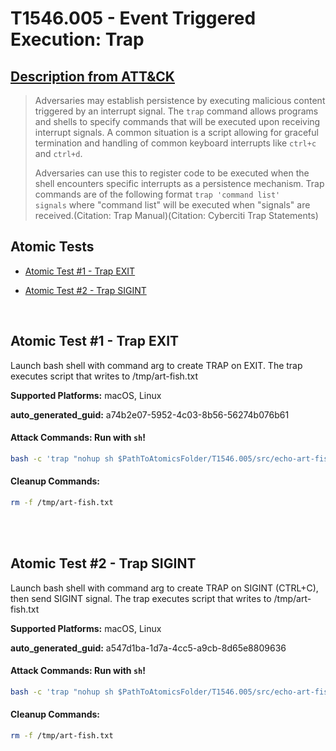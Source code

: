 # T1546.005 - Event Triggered Execution: Trap
## [Description from ATT&CK](https://attack.mitre.org/techniques/T1546/005)
<blockquote>Adversaries may establish persistence by executing malicious content triggered by an interrupt signal. The <code>trap</code> command allows programs and shells to specify commands that will be executed upon receiving interrupt signals. A common situation is a script allowing for graceful termination and handling of common keyboard interrupts like <code>ctrl+c</code> and <code>ctrl+d</code>.

Adversaries can use this to register code to be executed when the shell encounters specific interrupts as a persistence mechanism. Trap commands are of the following format <code>trap 'command list' signals</code> where "command list" will be executed when "signals" are received.(Citation: Trap Manual)(Citation: Cyberciti Trap Statements)</blockquote>

## Atomic Tests

- [Atomic Test #1 - Trap EXIT](#atomic-test-1---trap-exit)

- [Atomic Test #2 - Trap SIGINT](#atomic-test-2---trap-sigint)


<br/>

## Atomic Test #1 - Trap EXIT
Launch bash shell with command arg to create TRAP on EXIT.
The trap executes script that writes to /tmp/art-fish.txt

**Supported Platforms:** macOS, Linux


**auto_generated_guid:** a74b2e07-5952-4c03-8b56-56274b076b61






#### Attack Commands: Run with `sh`! 


```sh
bash -c 'trap "nohup sh $PathToAtomicsFolder/T1546.005/src/echo-art-fish.sh" EXIT'
```

#### Cleanup Commands:
```sh
rm -f /tmp/art-fish.txt
```





<br/>
<br/>

## Atomic Test #2 - Trap SIGINT
Launch bash shell with command arg to create TRAP on SIGINT (CTRL+C), then send SIGINT signal.
The trap executes script that writes to /tmp/art-fish.txt

**Supported Platforms:** macOS, Linux


**auto_generated_guid:** a547d1ba-1d7a-4cc5-a9cb-8d65e8809636






#### Attack Commands: Run with `sh`! 


```sh
bash -c 'trap "nohup sh $PathToAtomicsFolder/T1546.005/src/echo-art-fish.sh" SIGINT && kill -SIGINT $$'
```

#### Cleanup Commands:
```sh
rm -f /tmp/art-fish.txt
```





<br/>
